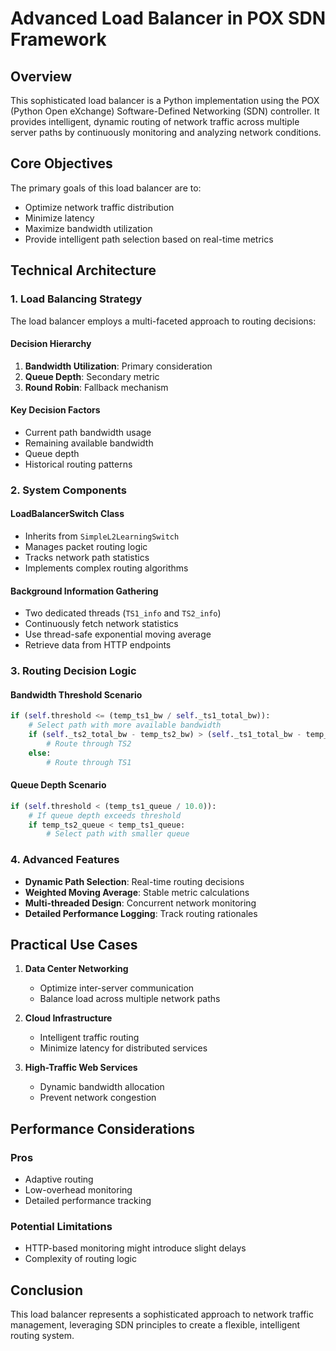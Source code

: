 # Advanced Load Balancer in POX SDN Framework

## Overview

This sophisticated load balancer is a Python implementation using the POX (Python Open eXchange) Software-Defined Networking (SDN) controller. It provides intelligent, dynamic routing of network traffic across multiple server paths by continuously monitoring and analyzing network conditions.

## Core Objectives

The primary goals of this load balancer are to:
- Optimize network traffic distribution
- Minimize latency
- Maximize bandwidth utilization
- Provide intelligent path selection based on real-time metrics

## Technical Architecture

### 1. Load Balancing Strategy

The load balancer employs a multi-faceted approach to routing decisions:

#### Decision Hierarchy
1. **Bandwidth Utilization**: Primary consideration
2. **Queue Depth**: Secondary metric
3. **Round Robin**: Fallback mechanism

#### Key Decision Factors
- Current path bandwidth usage
- Remaining available bandwidth
- Queue depth
- Historical routing patterns

### 2. System Components

#### LoadBalancerSwitch Class
- Inherits from `SimpleL2LearningSwitch`
- Manages packet routing logic
- Tracks network path statistics
- Implements complex routing algorithms

#### Background Information Gathering
- Two dedicated threads (`TS1_info` and `TS2_info`)
- Continuously fetch network statistics
- Use thread-safe exponential moving average
- Retrieve data from HTTP endpoints

### 3. Routing Decision Logic

#### Bandwidth Threshold Scenario
```python
if (self.threshold <= (temp_ts1_bw / self._ts1_total_bw)):
    # Select path with more available bandwidth
    if (self._ts2_total_bw - temp_ts2_bw) > (self._ts1_total_bw - temp_ts1_bw):
        # Route through TS2
    else:
        # Route through TS1
```

#### Queue Depth Scenario
```python
if (self.threshold < (temp_ts1_queue / 10.0)):
    # If queue depth exceeds threshold
    if temp_ts2_queue < temp_ts1_queue:
        # Select path with smaller queue
```

### 4. Advanced Features

- **Dynamic Path Selection**: Real-time routing decisions
- **Weighted Moving Average**: Stable metric calculations
- **Multi-threaded Design**: Concurrent network monitoring
- **Detailed Performance Logging**: Track routing rationales

## Practical Use Cases

1. **Data Center Networking**
   - Optimize inter-server communication
   - Balance load across multiple network paths

2. **Cloud Infrastructure**
   - Intelligent traffic routing
   - Minimize latency for distributed services

3. **High-Traffic Web Services**
   - Dynamic bandwidth allocation
   - Prevent network congestion

## Performance Considerations

### Pros
- Adaptive routing
- Low-overhead monitoring
- Detailed performance tracking

### Potential Limitations
- HTTP-based monitoring might introduce slight delays
- Complexity of routing logic

## Conclusion

This load balancer represents a sophisticated approach to network traffic management, leveraging SDN principles to create a flexible, intelligent routing system.
